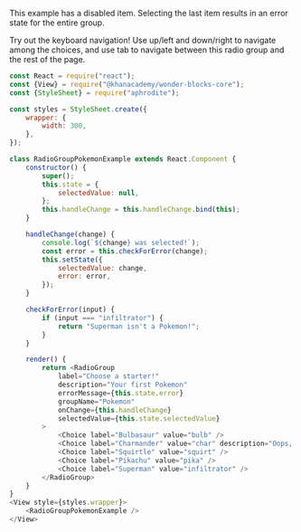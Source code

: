 This example has a disabled item. Selecting the last item results in an error
state for the entire group.

Try out the keyboard navigation! Use up/left and down/right to navigate among
the choices, and use tab to navigate between this radio group and the rest of
the page.

```js
const React = require("react");
const {View} = require("@khanacademy/wonder-blocks-core");
const {StyleSheet} = require("aphrodite");

const styles = StyleSheet.create({
    wrapper: {
        width: 300,
    },
});

class RadioGroupPokemonExample extends React.Component {
    constructor() {
        super();
        this.state = {
            selectedValue: null,
        };
        this.handleChange = this.handleChange.bind(this);
    }

    handleChange(change) {
        console.log(`${change} was selected!`);
        const error = this.checkForError(change);
        this.setState({
            selectedValue: change,
            error: error,
        });
    }

    checkForError(input) {
        if (input === "infiltrator") {
            return "Superman isn't a Pokemon!";
        }
    }

    render() {
        return <RadioGroup
            label="Choose a starter!"
            description="Your first Pokemon"
            errorMessage={this.state.error}
            groupName="Pokemon"
            onChange={this.handleChange}
            selectedValue={this.state.selectedValue}
        >
            <Choice label="Bulbasaur" value="bulb" />
            <Choice label="Charmander" value="char" description="Oops, we ran out of Charmanders" disabled />
            <Choice label="Squirtle" value="squirt" />
            <Choice label="Pikachu" value="pika" />
            <Choice label="Superman" value="infiltrator" />
        </RadioGroup>
    }
}
<View style={styles.wrapper}>
    <RadioGroupPokemonExample />
</View>
```
